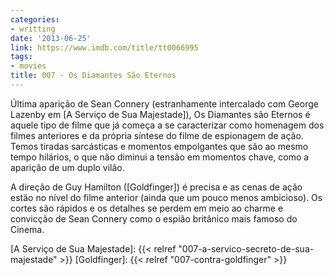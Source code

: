 ```yaml
---
categories:
- writting
date: '2013-06-25'
link: https://www.imdb.com/title/tt0066995
tags:
- movies
title: 007 - Os Diamantes São Eternos
---
```


Última aparição de Sean Connery (estranhamente intercalado com George Lazenby em [A Serviço de Sua Majestade]), Os Diamantes são Eternos é aquele tipo de filme que já começa a se caracterizar como homenagem dos filmes anteriores e da própria síntese do filme de espionagem de ação. Temos tiradas sarcásticas e momentos empolgantes que são ao mesmo tempo hilários, o que não diminui a tensão em momentos chave, como a aparição de um duplo vilão.

A direção de Guy Hamilton ([Goldfinger]) é precisa e as cenas de ação estão no nível do filme anterior (ainda que um pouco menos ambicioso). Os cortes são rápidos e os detalhes se perdem em meio ao charme e convicção de Sean Connery como o espião britânico mais famoso do Cinema.

[A Serviço de Sua Majestade]: {{< relref "007-a-servico-secreto-de-sua-majestade" >}}
[Goldfinger]: {{< relref "007-contra-goldfinger" >}}

